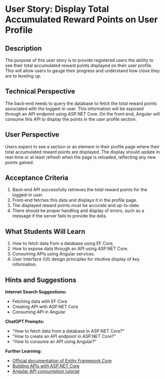 # User Story: Display Total Accumulated Reward Points on User Profile

## Description

The purpose of this user story is to provide registered users the ability to see their total accumulated reward points displayed on their user profile. This will allow users to gauge their progress and understand how close they are to leveling up.

## Technical Perspective

The back-end needs to query the database to fetch the total reward points associated with the logged-in user. This information will be exposed through an API endpoint using ASP.NET Core. On the front-end, Angular will consume this API to display the points in the user profile section.

## User Perspective

Users expect to see a section or an element in their profile page where their total accumulated reward points are displayed. The display should update in real-time or at least refresh when the page is reloaded, reflecting any new points gained.

## Acceptance Criteria

1. Back-end API successfully retrieves the total reward points for the logged-in user.
2. Front-end fetches this data and displays it in the profile page.
3. The displayed reward points must be accurate and up-to-date.
4. There should be proper handling and display of errors, such as a message if the server fails to provide the data.

## What Students Will Learn

1. How to fetch data from a database using EF Core.
2. How to expose data through an API using ASP.NET Core.
3. Consuming APIs using Angular services.
4. User Interface (UI) design principles for intuitive display of key information.
  
## Hints and Suggestions

**Internet Search Suggestions:**

- Fetching data with EF Core
- Creating API with ASP.NET Core
- Consuming API in Angular

**ChatGPT Prompts:**

- "How to fetch data from a database in ASP.NET Core?"
- "How to create an API endpoint in ASP.NET Core?"
- "How to consume an API using Angular?"

**Further Learning:**

- [Official documentation of Entity Framework Core](https://docs.microsoft.com/en-us/ef/core/)
- [Building APIs with ASP.NET Core](https://docs.microsoft.com/en-us/aspnet/core/web-api/?view=aspnetcore-5.0)
- [Angular API consumption tutorial](https://angular.io/tutorial/toh-pt6)
